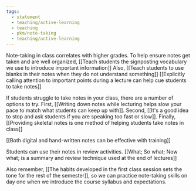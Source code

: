 ```yaml
---
tags:
  - statement
  - teaching/active-learning
  - teaching
  - pkm/note-taking
  - teaching/active-learning
---
```

Note-taking in class correlates with higher grades. To help ensure notes get taken and are well organized, [[Teach students the signposting vocabulary we use to introduce important information]] Also, [[Teach students to use blanks in their notes when they do not understand something]] [[Explicitly calling attention to important points during a lecture can help cue students to take notes]]  

If students struggle to take notes in your class, there are a number of options to try. First, [[Writing down notes while lecturing helps slow your pace to match what students can keep up with]]. Second, [[It's a good idea to stop and ask students if you are speaking too fast or slow]]. Finally, [[Providing skeletal notes is one method of helping students take notes in class]]

[[Both digital and hand-written notes can be effective with training]]

Students can use their notes in review activities. [[What; So what; Now what; is a summary and review technique used at the end of lectures]]

Also remember, [[The habits developed in the first class session sets the tone for the rest of the semester]], so we can practice note-taking skills on day one when we introduce the course syllabus and expectations.
